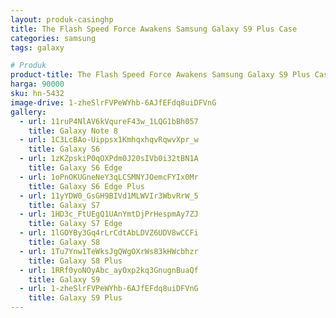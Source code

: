 ```yaml
---
layout: produk-casinghp
title: The Flash Speed Force Awakens Samsung Galaxy S9 Plus Case
categories: samsung
tags: galaxy

# Produk
product-title: The Flash Speed Force Awakens Samsung Galaxy S9 Plus Case
harga: 90000
sku: hn-5432
image-drive: 1-zheSlrFVPeWYhb-6AJfEFdq8uiDFVnG
gallery:
  - url: 11ruP4NlAV6kVqureF43w_1LQG1bBh057
    title: Galaxy Note 8
  - url: 1C3LcBAo-Uippsx1KmhqxhqvRqwvXpr_w
    title: Galaxy S6
  - url: 1zKZpskiP0qOXPdm0J20sIVb0i32tBN1A
    title: Galaxy S6 Edge
  - url: 1oPnOKUGneNeY3qLCSMNYJOemcFYIx0Mr
    title: Galaxy S6 Edge Plus
  - url: 11yYDW0_GsGH9BIVd1MLWVIr3WbvRrW_5
    title: Galaxy S7
  - url: 1HD3c_FtUEgQ1UAnYmtDjPrHespmAy7ZJ
    title: Galaxy S7 Edge
  - url: 1lGOYBy3Gq4rLrCdtAbLDVZ6UDV8wCCFi
    title: Galaxy S8
  - url: 1Tu7Ynw1TeWksJgQWgOXrWs83kHWcbhzr
    title: Galaxy S8 Plus
  - url: 1RRf0yoNOyAbc_ayOxp2kq3GnugnBuaQf
    title: Galaxy S9
  - url: 1-zheSlrFVPeWYhb-6AJfEFdq8uiDFVnG
    title: Galaxy S9 Plus
---
```

